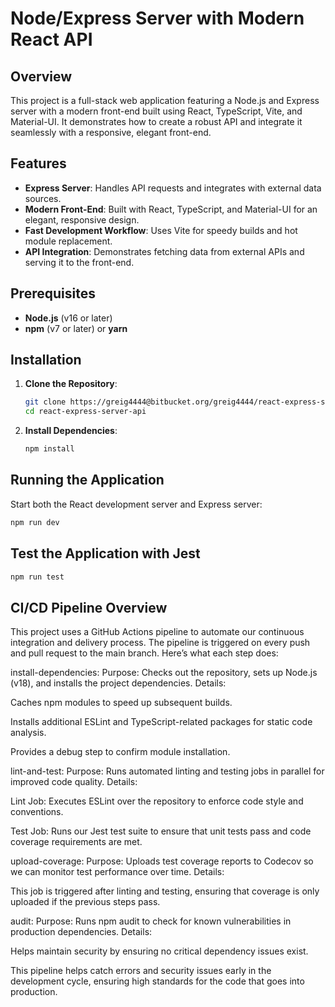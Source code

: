 # Node/Express Server with Modern React API

## Overview
This project is a full-stack web application featuring a Node.js and Express server with a modern front-end built using React, TypeScript, Vite, and Material-UI. It demonstrates how to create a robust API and integrate it seamlessly with a responsive, elegant front-end.

## Features
- **Express Server**: Handles API requests and integrates with external data sources.
- **Modern Front-End**: Built with React, TypeScript, and Material-UI for an elegant, responsive design.
- **Fast Development Workflow**: Uses Vite for speedy builds and hot module replacement.
- **API Integration**: Demonstrates fetching data from external APIs and serving it to the front-end.

## Prerequisites
- **Node.js** (v16 or later)
- **npm** (v7 or later) or **yarn**

## Installation

1. **Clone the Repository**:
    ```bash
    git clone https://greig4444@bitbucket.org/greig4444/react-express-server-api.git
    cd react-express-server-api
    ```

2. **Install Dependencies**:
    ```bash
    npm install
    ```

## Running the Application

Start both the React development server and Express server:
```bash
npm run dev
```


## Test the Application with Jest

```bash
npm run test
```

## CI/CD Pipeline Overview
This project uses a GitHub Actions pipeline to automate our continuous integration and delivery process. The pipeline is triggered on every push and pull request to the main branch. Here’s what each step does:

install-dependencies: Purpose: Checks out the repository, sets up Node.js (v18), and installs the project dependencies. Details:

Caches npm modules to speed up subsequent builds.

Installs additional ESLint and TypeScript-related packages for static code analysis.

Provides a debug step to confirm module installation.

lint-and-test: Purpose: Runs automated linting and testing jobs in parallel for improved code quality. Details:

Lint Job: Executes ESLint over the repository to enforce code style and conventions.

Test Job: Runs our Jest test suite to ensure that unit tests pass and code coverage requirements are met.

upload-coverage: Purpose: Uploads test coverage reports to Codecov so we can monitor test performance over time. Details:

This job is triggered after linting and testing, ensuring that coverage is only uploaded if the previous steps pass.

audit: Purpose: Runs npm audit to check for known vulnerabilities in production dependencies. Details:

Helps maintain security by ensuring no critical dependency issues exist.

This pipeline helps catch errors and security issues early in the development cycle, ensuring high standards for the code that goes into production.
